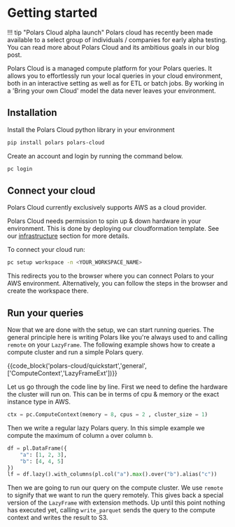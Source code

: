 # Getting started

<!-- dprint-ignore-start -->

!!! tip "Polars Cloud alpha launch"
Polars cloud has recently been made available to a select group of individuals / companies for early alpha testing. You can read more about Polars Cloud and its ambitious goals in our blog post.

<!-- dprint-ignore-end-->

Polars Cloud is a managed compute platform for your Polars queries. It allows you to effortlessly
run your local queries in your cloud environment, both in an interactive setting as well as for ETL
or batch jobs. By working in a 'Bring your own Cloud' model the data never leaves your environment.

## Installation

Install the Polars Cloud python library in your environment

```bash
pip install polars polars-cloud
```

Create an account and login by running the command below.

```bash
pc login
```

## Connect your cloud

Polars Cloud currently exclusively supports AWS as a cloud provider.

Polars Cloud needs permission to spin up & down hardware in your environment. This is done by
deploying our cloudformation template. See our [infrastructure](providers/aws/infra.md) section for
more details.

To connect your cloud run:

```bash
pc setup workspace -n <YOUR_WORKSPACE_NAME>
```

This redirects you to the browser where you can connect Polars to your AWS environment.
Alternatively, you can follow the steps in the browser and create the workspace there.

## Run your queries

Now that we are done with the setup, we can start running queries. The general principle here is
writing Polars like you're always used to and calling `remote` on your `LazyFrame`. The following
example shows how to create a compute cluster and run a simple Polars query.

{{code_block('polars-cloud/quickstart','general',['ComputeContext','LazyFrameExt'])}}

Let us go through the code line by line. First we need to define the hardware the cluster will run
on. This can be in terms of cpu & memory or the exact instance type in AWS.

```python
ctx = pc.ComputeContext(memory = 8, cpus = 2 , cluster_size = 1)
```

Then we write a regular lazy Polars query. In this simple example we compute the maximum of column
`a` over column `b`.

```python
df = pl.DataFrame({
    "a": [1, 2, 3],
    "b": [4, 4, 5]
})
lf = df.lazy().with_columns(pl.col("a").max().over("b").alias("c"))
```

Then we are going to run our query on the compute cluster. We use `remote` to signify that we want
to run the query remotely. This gives back a special version of the `LazyFrame` with extension
methods. Up until this point nothing has executed yet, calling `write_parquet` sends the query to
the compute context and writes the result to S3.
